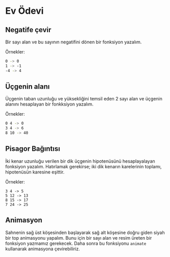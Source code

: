 # Ev Ödevi

## Negatife çevir

Bir sayı alan ve bu sayının negatifini dönen bir fonksiyon yazalım.

Örnekler:
```bash
0 -> 0
1 -> -1
-4 -> 4
```

## Üçgenin alanı

Üçgenin taban uzunluğu ve yüksekliğini temsil eden 2 sayı alan ve üçgenin alanını hesaplayan bir fonkksiyon yazalım.

Örnekler:
```bash
0 4 -> 0
3 4 -> 6
8 10 -> 40
```

## Pisagor Bağıntısı

İki kenar uzunluğu verilen bir dik üçgenin hipotenüsünü hesaplayalayan fonksiyon yazalım. Hatırlamak gerekirse; iki dik kenarın karelerinin toplamı, hipotenüsün karesine eşittir.

Örnekler:
```
3 4 -> 5
5 12 -> 13
8 15 -> 17
7 24 -> 25
```

## Animasyon

Sahnenin sağ üst köşesinden başlayarak sağ alt köşesine doğru giden siyah bir top animasyonu yapalım. Bunu için bir sayı alan ve resim üreten bir fonksiyon yazmamız gerekecek. Daha sonra bu fonksiyonu `animate` kullanarak animasyona çevirebiliriz.
